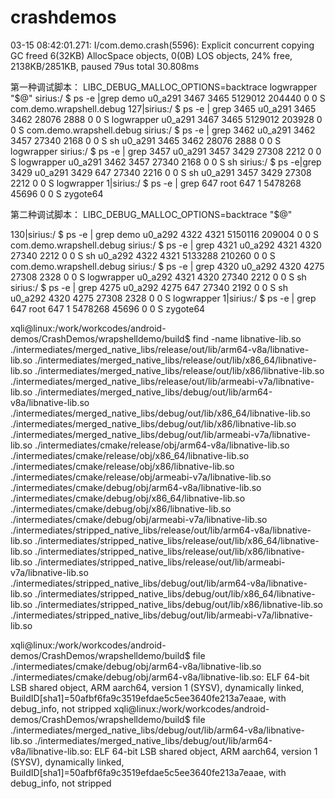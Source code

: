 # crashdemos

03-15 08:42:01.271: I/com.demo.crash(5596): Explicit concurrent copying GC freed 6(32KB) AllocSpace objects, 0(0B) LOS objects, 24% free, 2138KB/2851KB, paused 79us total 30.808ms

第一种调试脚本：
LIBC_DEBUG_MALLOC_OPTIONS=backtrace logwrapper "$@"
sirius:/ $ ps -e |grep demo
u0_a291       3467  3465 5129012 204440 0                   0 S com.demo.wrapshell.debug
127|sirius:/ $ ps -e | grep 3465
u0_a291       3465  3462   28076   2888 0                   0 S logwrapper
u0_a291       3467  3465 5129012 203928 0                   0 S com.demo.wrapshell.debug
sirius:/ $ ps -e | grep 3462
u0_a291       3462  3457   27340   2168 0                   0 S sh
u0_a291       3465  3462   28076   2888 0                   0 S logwrapper
sirius:/ $ ps -e | grep 3457
u0_a291       3457  3429   27308   2212 0                   0 S logwrapper
u0_a291       3462  3457   27340   2168 0                   0 S sh
sirius:/ $ ps -e|grep 3429
u0_a291       3429   647   27340   2216 0                   0 S sh
u0_a291       3457  3429   27308   2212 0                   0 S logwrapper
1|sirius:/ $ ps -e | grep 647
root           647     1 5478268  45696 0                   0 S zygote64


第二种调试脚本：
LIBC_DEBUG_MALLOC_OPTIONS=backtrace "$@"

130|sirius:/ $ ps -e | grep demo
u0_a292       4322  4321 5150116 209004 0                   0 S com.demo.wrapshell.debug
sirius:/ $ ps -e | grep 4321
u0_a292       4321  4320   27340   2212 0                   0 S sh
u0_a292       4322  4321 5133288 210260 0                   0 S com.demo.wrapshell.debug
sirius:/ $ ps -e | grep 4320
u0_a292       4320  4275   27308   2328 0                   0 S logwrapper
u0_a292       4321  4320   27340   2212 0                   0 S sh
sirius:/ $ ps -e | grep 4275
u0_a292       4275   647   27340   2192 0                   0 S sh
u0_a292       4320  4275   27308   2328 0                   0 S logwrapper
1|sirius:/ $ ps -e | grep 647
root           647     1 5478268  45696 0                   0 S zygote64


xqli@linux:/work/workcodes/android-demos/CrashDemos/wrapshelldemo/build$ find -name libnative-lib.so
./intermediates/merged_native_libs/release/out/lib/arm64-v8a/libnative-lib.so
./intermediates/merged_native_libs/release/out/lib/x86_64/libnative-lib.so
./intermediates/merged_native_libs/release/out/lib/x86/libnative-lib.so
./intermediates/merged_native_libs/release/out/lib/armeabi-v7a/libnative-lib.so
./intermediates/merged_native_libs/debug/out/lib/arm64-v8a/libnative-lib.so
./intermediates/merged_native_libs/debug/out/lib/x86_64/libnative-lib.so
./intermediates/merged_native_libs/debug/out/lib/x86/libnative-lib.so
./intermediates/merged_native_libs/debug/out/lib/armeabi-v7a/libnative-lib.so
./intermediates/cmake/release/obj/arm64-v8a/libnative-lib.so
./intermediates/cmake/release/obj/x86_64/libnative-lib.so
./intermediates/cmake/release/obj/x86/libnative-lib.so
./intermediates/cmake/release/obj/armeabi-v7a/libnative-lib.so
./intermediates/cmake/debug/obj/arm64-v8a/libnative-lib.so
./intermediates/cmake/debug/obj/x86_64/libnative-lib.so
./intermediates/cmake/debug/obj/x86/libnative-lib.so
./intermediates/cmake/debug/obj/armeabi-v7a/libnative-lib.so
./intermediates/stripped_native_libs/release/out/lib/arm64-v8a/libnative-lib.so
./intermediates/stripped_native_libs/release/out/lib/x86_64/libnative-lib.so
./intermediates/stripped_native_libs/release/out/lib/x86/libnative-lib.so
./intermediates/stripped_native_libs/release/out/lib/armeabi-v7a/libnative-lib.so
./intermediates/stripped_native_libs/debug/out/lib/arm64-v8a/libnative-lib.so
./intermediates/stripped_native_libs/debug/out/lib/x86_64/libnative-lib.so
./intermediates/stripped_native_libs/debug/out/lib/x86/libnative-lib.so
./intermediates/stripped_native_libs/debug/out/lib/armeabi-v7a/libnative-lib.so


xqli@linux:/work/workcodes/android-demos/CrashDemos/wrapshelldemo/build$ file ./intermediates/cmake/debug/obj/arm64-v8a/libnative-lib.so
./intermediates/cmake/debug/obj/arm64-v8a/libnative-lib.so: ELF 64-bit LSB shared object, ARM aarch64, version 1 (SYSV), dynamically linked, BuildID[sha1]=50afbf6fa9c3519efdae5c5ee3640fe213a7eaae, with debug_info, not stripped
xqli@linux:/work/workcodes/android-demos/CrashDemos/wrapshelldemo/build$ file ./intermediates/merged_native_libs/debug/out/lib/arm64-v8a/libnative-lib.so
./intermediates/merged_native_libs/debug/out/lib/arm64-v8a/libnative-lib.so: ELF 64-bit LSB shared object, ARM aarch64, version 1 (SYSV), dynamically linked, BuildID[sha1]=50afbf6fa9c3519efdae5c5ee3640fe213a7eaae, with debug_info, not stripped

